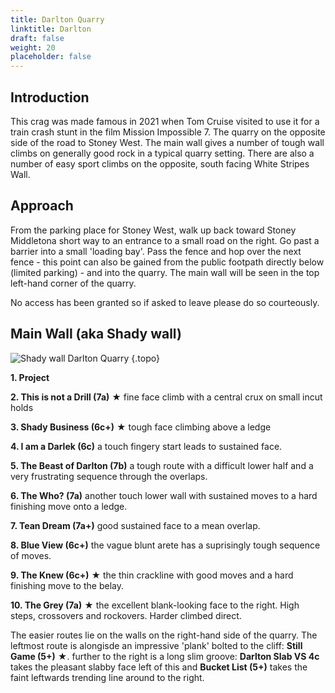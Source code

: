 ```yaml
---
title: Darlton Quarry
linktitle: Darlton
draft: false
weight: 20
placeholder: false
---
```


## Introduction


This crag was made famous in 2021 when Tom Cruise visited to use it for a train crash stunt in the film Mission Impossible 7. The quarry on the opposite side of the road to Stoney West. The main wall gives a number of tough wall climbs on generally good rock in a typical quarry setting. There are also a number of easy sport climbs on the opposite, south facing White Stripes Wall.


## Approach

From the parking place for Stoney West, walk up back toward Stoney Middletona short way to an entrance to a small road on the right. Go past a barrier into a small 'loading bay'. Pass the fence and hop over the next fence - this point can also be gained from the public footpath directly below (limited parking) - and into the quarry. The main wall will be seen in the top left-hand corner of the quarry.

No access has been granted so if asked to leave please do so courteously.

## Main Wall (aka Shady wall)

![Shady wall Darlton Quarry](/img/peak/stoney/Darlton.jpg)
{.topo}


**1. Project**

**2. This is not a Drill (7a)** &starf; fine face climb with a central crux on small incut holds

**3. Shady Business (6c+)** &starf; tough face climbing above a ledge

**4. I am a Darlek (6c)** a touch fingery start leads to sustained face.

**5. The Beast of Darlton (7b)** a tough route with a difficult lower half and a very frustrating sequence through the overlaps.

**6. The Who? (7a)** another touch lower wall with sustained moves to a hard finishing move onto a ledge.

**7. Tean Dream (7a+)** good sustained face to a mean overlap.

**8. Blue View (6c+)** the vague blunt arete has a suprisingly tough sequence of moves.

**9. The Knew (6c+)** &starf; the thin crackline with good moves and a hard finishing move to the belay.

**10. The Grey (7a)** &starf; the excellent blank-looking face to the right. High steps, crossovers and rockovers. Harder climbed direct.

The easier routes lie on the walls on the right-hand side of the quarry. The leftmost route is alongisde an impressive 'plank' bolted to the cliff: **Still Game (5+)** &starf;. further to the right is a long slim groove: **Darlton Slab VS 4c** takes the pleasant slabby face left of this and **Bucket List (5+)** takes the faint leftwards trending line around to the right.



